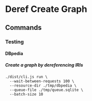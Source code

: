 # Deref Create Graph

## Commands

### Testing

#### DBpedia

##### Create a graph by dereferencing IRIs

    ./dist/cli.js run \
      --wait-between-requests 100 \
      --resource-dir ./tmp/dbpedia \
      --queue-file ./tmp/queue.sqlite \
      --batch-size 10
